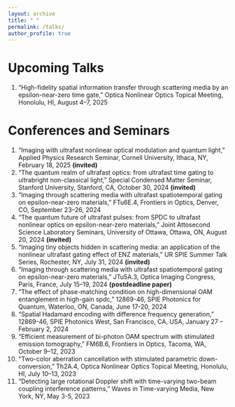 ```yaml
---
layout: archive
title: " "
permalink: /talks/
author_profile: true
---
```

Upcoming Talks
======
1. “High-fidelity spatial information transfer through scattering media by an epsilon-near-zero time gate,” Optica Nonlinear Optics Topical Meeting, Honolulu, HI, August 4–7, 2025
   
Conferences and Seminars
======
1. “Imaging with ultrafast nonlinear optical modulation and quantum light,” Applied Physics Research Seminar, Cornell University, Ithaca, NY, February 18, 2025 **(invited)**
2. “The quantum realm of ultrafast optics: from ultrafast time gating to ultrabright non-classical light,” Special Condensed Matter Seminar, Stanford University, Stanford, CA, October 30, 2024 **(invited)**
3. “Imaging through scattering media with ultrafast spatiotemporal gating on epsilon-near-zero materials,” FTu6E.4, Frontiers in Optics, Denver, CO, September 23–26, 2024
4. “The quantum future of ultrafast pulses: from SPDC to ultrafast nonlinear optics on epsilon-near-zero materials,” Joint Attosecond Science Laboratory Seminars, University of Ottawa, Ottawa, ON, August 20, 2024 **(invited)**
5. “Imaging tiny objects hidden in scattering media: an application of the nonlinear ultrafast gating effect of ENZ materials,” UR SPIE Summer Talk Series, Rochester, NY, July 31, 2024 **(invited)**
6. “Imaging through scattering media with ultrafast spatiotemporal gating on epsilon-near-zero materials,” JTu5A.3, Optica Imaging Congress, Paris, France, July 15–19, 2024 **(postdeadline paper)**
7. “The effect of phase-matching condition on high-dimensional OAM entanglement in high-gain spdc,” 12869-46, SPIE Photonics for Quantum, Waterloo, ON, Canada, June 17-20, 2024
8. “Spatial Hadamard encoding with difference frequency generation,” 12869-46, SPIE Photonics West, San Francisco, CA, USA, January 27 – February 2, 2024
9. “Efficient measurement of bi-photon OAM spectrum with stimulated emission tomography,” FM6B.6, Frontiers in Optics, Tacoma, WA, October 9–12, 2023
10. "Two-color aberration cancellation with stimulated parametric down-conversion,” Th2A.4, Optica Nonlinear Optics Topical Meeting, Honolulu, HI, July 10–13, 2023
11. “Detecting large rotational Doppler shift with time-varying two-beam coupling interference patterns,” Waves in Time-varying Media, New York, NY, May 3-5, 2023
